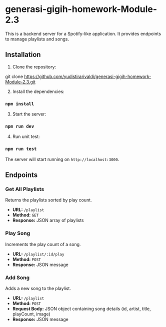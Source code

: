 # generasi-gigih-homework-Module-2.3

This is a backend server for a Spotify-like application. It provides endpoints to manage playlists and songs.

## Installation

1. Clone the repository:

git clone https://github.com/yudistirarivaldi/generasi-gigih-homework-Module-2.3.git


2. Install the dependencies:

### `npm install`


3. Start the server:

### `npm run dev`

4. Run unit test:

### `npm run test`


The server will start running on `http://localhost:3000`.

## Endpoints

### Get All Playlists

Returns the playlists sorted by play count.

- **URL:** `/playlist`
- **Method:** `GET`
- **Response:** JSON array of playlists

### Play Song

Increments the play count of a song.

- **URL:** `/playlist/:id/play`
- **Method:** `POST`
- **Response:** JSON message

### Add Song

Adds a new song to the playlist.

- **URL:** `/playlist`
- **Method:** `POST`
- **Request Body:** JSON object containing song details (id, artist, title, playCount, image)
- **Response:** JSON message

